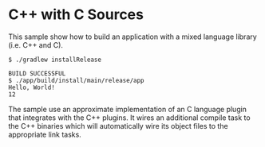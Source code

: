 # C++ with C Sources

This sample show how to build an application with a mixed language library (i.e. C++ and C).

```shell {exemplar}
$ ./gradlew installRelease

BUILD SUCCESSFUL
$ ./app/build/install/main/release/app
Hello, World!
12
```

The sample use an approximate implementation of an C language plugin that integrates with the C++ plugins.
It wires an additional compile task to the C++ binaries which will automatically wire its object files to the appropriate link tasks.
